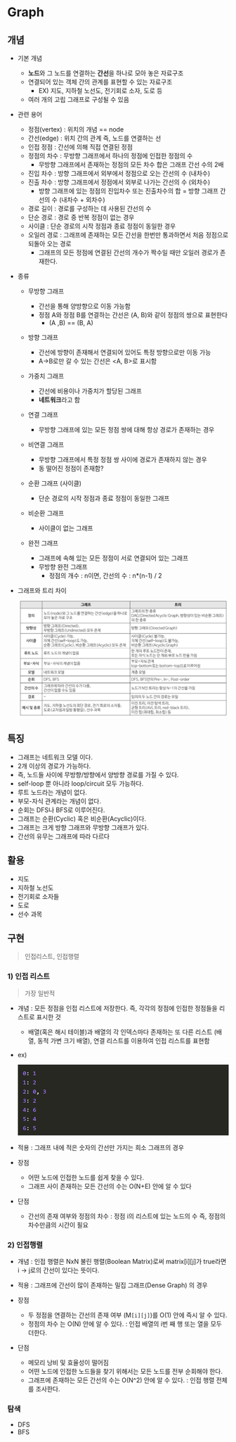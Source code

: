 # Graph



## 개념

- 기본 개념

  - **노드**와 그 노드를 연결하는 **간선**을 하나로 모아 놓은 자료구조
  - 연결되어 있는 객체 간의 관계를 표현할 수 있는 자료구조
    - EX) 지도, 지하철 노선도, 전기회로 소자, 도로 등
  - 여러 개의 고립 그래프로 구성될 수 있음

- 관련 용어

  - 정점(vertex) : 위치의 개념 == node
  - 간선(edge) : 위치 간의 관계 즉, 노드를 연결하는 선 
  - 인접 정점 : 간선에 의해 직접 연결된 정점
  - 정점의 차수 : 무방향 그래프에서 하나의 정점에 인접한 정점의 수
    - 무방향 그래프에서 존재하는 정점의 모든 차수 합은 그래프 간선 수의 2배
  - 진입 차수 : 방향 그래프에서 외부에서 정점으로 오는 간선의 수 (내차수)
  - 진출 차수 : 방향 그래프에서 정점에서 외부로 나가는 간선의 수 (외차수)
    - 방향 그래프에 있는 정점의 진입차수 또는 진출차수의 합 = 방향 그래프 간선의 수 (내차수 + 외차수)
  - 경로 길이 : 경로를 구성하는 데 사용된 간선의 수
  - 단순 경로 : 경로 중 반복 정점이 없는 경우
  - 사이클 : 단순 경로의 시작 정점과 종료 정점이 동일한 경우
  - 오일러 경로 : 그래프에 존재하는 모든 간선을 한번만 통과하면서 처음 정점으로 되돌아 오는 경로
    - 그래프의 모든 정점에 연결된 간선의 개수가 짝수일 때만 오일러 경로가 존재한다.

- 종류

  - 무방향 그래프
    - 간선을 통해 양방향으로 이동 가능함
    - 정점 A와 정점 B를 연결하는 간선은 (A, B)와 같이 정점의 쌍으로 표현한다
      - (A ,B) == (B, A)
  - 방향 그래프
    - 간선에 방향이 존재해서 연결되어 있어도 특정 방향으로만 이동 가능
    - A->B로만 갈 수 있는 간선은 <A, B>로 표시함 

  - 가중치 그래프
    - 간선에 비용이나 가중치가 할당된 그래프
    - **네트워크**라고 함
  - 연결 그래프
    - 무방향 그래프에 있는 모든 정점 쌍에 대해 항상 경로가 존재하는 경우
  - 비연결 그래프
    - 무방향 그래프에서 특정 정점 쌍 사이에 경로가 존재하지 않는 경우 
    - 동 떨어진 정점이 존재함?
  - 순환 그래프 (사이클)
    - 단순 경로의 시작 정점과 종료 정점이 동일한 그래프
  - 비순환 그래프
    - 사이클이 없는 그래프
  - 완전 그래프
    - 그래프에 속해 있는 모든 정점이 서로 연결되어 있는 그래프
    - 무방향 완전 그래프
      - 정점의 개수 : n이면, 간선의 수 : n*(n-1) / 2

  

- 그래프와 트리 차이

  ![image-20220426140844383](Graph.assets/image-20220426140844383.png)





## 특징

- 그래프는 네트워크 모델 이다.
- 2개 이상의 경로가 가능하다.
- 즉, 노드들 사이에 무방향/방향에서 양방향 경로를 가질 수 있다.
- self-loop 뿐 아니라 loop/circuit 모두 가능하다.
- 루트 노드라는 개념이 없다.
- 부모-자식 관계라는 개념이 없다.
- 순회는 DFS나 BFS로 이루어진다.
- 그래프는 순환(Cyclic) 혹은 비순환(Acyclic)이다.
- 그래프는 크게 방향 그래프와 무방향 그래프가 있다.
- 간선의 유무는 그래프에 따라 다르다



## 활용

- 지도
- 지하철 노선도
- 전기회로 소자들
- 도로
- 선수 과목



## 구현

> 인접리스트, 인접행렬

### 1) 인접 리스트

> 가장 일반적

- 개념 : 모든 정점을 인접 리스트에 저장한다. 즉, 각각의 정점에 인접한 정점들을 리스트로 표시한 것

  - 배열(혹은 해시 테이블)과 배열의 각 인덱스마다 존재하는 또 다른 리스트 (배열, 동적 가변 크기 배열), 연결 리스트를 이용하여 인접 리스트를 표현함

- ex)

  ![image-20220426142553426](Graph.assets/image-20220426142553426.png)

- 적용 : 그래프 내에 적은 숫자의 간선만 가지는 희소 그래프의 경우
- 장점 
  - 어떤 노드에 인접한 노드를 쉽게 찾을 수 있다.
  - 그래프 사이 존재하는 모든 간선의 수는 O(N+E) 안에 알 수 있다
- 단점
  - 간선의 존재 여부와 정점의 차수 : 정점 i의 리스트에 있는 노드의 수 즉, 정점의 차수만큼의 시간이 필요



### 2) 인접행렬

- 개념 : 인접 행렬은 NxN 불린 행렬(Boolean Matrix)로써 matrix[i][j]가 true라면 i -> j로의 간선이 있다는 뜻이다.
- 적용 : 그래프에 간선이 많이 존재하는 밀집 그래프(Dense Graph) 의 경우

- 장점
  - 두 정점을 연결하는 간선의 존재 여부 (M`[i][j]`)를 O(1) 안에 즉시 알 수 있다.
  - 정점의 차수 는 O(N) 안에 알 수 있다. : 인접 배열의 i번 째 행 또는 열을 모두 더한다.

- 단점
  - 메모리 낭비 및 효율성이 떨어짐
  - 어떤 노드에 인접한 노드들을 찾기 위해서는 모든 노드를 전부 순회해야 한다.
  - 그래프에 존재하는 모든 간선의 수는 O(N^2) 안에 알 수 있다. : 인접 행렬 전체를 조사한다.



### 탐색

- DFS
- BFS

